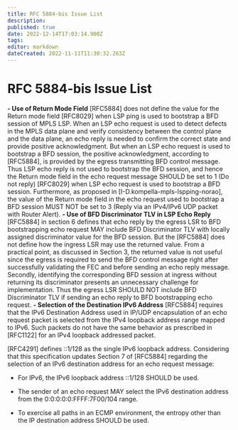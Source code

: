 ```yaml
---
title: RFC 5884-bis Issue List
description: 
published: true
date: 2022-12-14T17:03:14.900Z
tags: 
editor: markdown
dateCreated: 2022-11-11T11:30:32.263Z
---
```


# RFC 5884-bis Issue List
**- Use of Return Mode Field**
[RFC5884] does not define the value for the Return mode field [RFC8029] when LSP ping is used to bootstrap a BFD session of MPLS LSP.  When an LSP echo request is used to detect defects in the MPLS data plane and verify consistency between the control plane and the data plane, an echo reply is needed to confirm the correct state and provide positive acknowledgment.  But when an LSP echo request is used to bootstrap a BFD session, the positive acknowledgment, according to [RFC5884], is provided by the egress transmitting BFD control message.  Thus LSP echo reply is not used to bootstrap the BFD session, and hence the Return mode field in the echo request message SHOULD be set to 1 (Do not reply) [RFC8029] when LSP echo request is used to bootstrap a BFD session. Furthermore, as proposed  in [I-D.kompella-mpls-lspping-norao], the value of the Return mode field in the echo request used to bootstrap a BFD session MUST NOT be set to 3 (Reply via an IPv4/IPv6 UDP packet with Router Alert).
**- Use of BFD Discriminator TLV in LSP Echo Reply**
[RFC5884] in section 6 defines that echo reply by the egress LSR to BFD bootstrapping echo request MAY include BFD Discriminator TLV with locally assigned discriminator value for the BFD session.  But the [RFC5884] does not define how the ingress LSR may use the returned value.  From a practical point, as discussed in Section 3, the returned value is not useful since the egress is required to send the BFD control message right after successfully validating the FEC and before sending an echo reply message.  Secondly, identifying the corresponding BFD session at ingress without returning its discriminator presents an unnecessary challenge for implementation.  Thus the egress LSR SHOULD NOT include BFD Discriminator TLV if sending an echo reply to BFD bootstrapping echo request.
**- Selection of the Destination IPv6 Address**
[RFC5884] requires that the IPv6 Destination Address used in IP/UDP encapsulation of an echo request packet is selected from the IPv4 loopback address range mapped to IPv6. Such packets do not have the same behavior as prescribed in [RFC1122] for an IPv4 loopback addressed packet.

[RFC4291] defines ::1/128 as the single IPv6 loopback address. Considering that this specification updates Section 7 of [RFC5884] regarding the selection of an IPv6 destination address for an echo request message:
   *  For IPv6, the IPv6 loopback address ::1/128 SHOULD be used.

   *  The sender of an echo request MAY select the IPv6 destination
      address from the 0:0:0:0:0:FFFF:7F00/104 range.

   *  To exercise all paths in an ECMP environment, the entropy other
      than the IP destination address SHOULD be used.